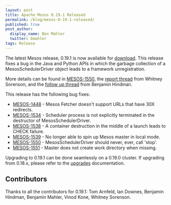 ```yaml
---
layout: post
title: Apache Mesos 0.19.1 Released
permalink: /blog/mesos-0-19-1-released/
published: true
post_author:
  display_name: Ben Mahler
  twitter: bmahler
tags: Release
---
```


The latest Mesos release, 0.19.1 is now available for [download](http://mesos.apache.org/downloads). This release fixes a bug in the Java and Python APIs in which the garbage collection of a MesosSchedulerDriver object leads to a framework unregistration.

More details can be found in [MESOS-1550](https://issues.apache.org/jira/browse/MESOS-1550), the [report thread](http://mail-archives.apache.org/mod_mbox/mesos-user/201406.mbox/%3CCAFeOQnXVBBfgg4WQFatkHix2B1y-1o3EH3-mqtsgbEDeMH4Tbw%40mail.gmail.com%3E) from Whitney Sorenson, and the [follow up thread](http://mail-archives.apache.org/mod_mbox/mesos-user/201406.mbox/%3CCAFeOQnVfhNo-mgkFsRn%3DvFsCQG%2Bj47xE3kdbFUDspWeOKjXA%3Dg%40mail.gmail.com%3E) from Benjamin Hindman.

This release has the following bug fixes:

 * [MESOS-1448](https://issues.apache.org/jira/browse/MESOS-1448) - Mesos Fetcher doesn't support URLs that have 30X redirects.
 * [MESOS-1534](https://issues.apache.org/jira/browse/MESOS-1534) - Scheduler process is not explicitly terminated in the destructor of MesosSchedulerDriver.
 * [MESOS-1538](https://issues.apache.org/jira/browse/MESOS-1538) - A container destruction in the middle of a launch leads to CHECK failure.
 * [MESOS-1539](https://issues.apache.org/jira/browse/MESOS-1539) - No longer able to spin up Mesos master in local mode.
 * [MESOS-1550](https://issues.apache.org/jira/browse/MESOS-1550) - MesosSchedulerDriver should never, ever, call 'stop'.
 * [MESOS-1551](https://issues.apache.org/jira/browse/MESOS-1551) - Master does not create work directory when missing.

Upgrading to 0.19.1 can be done seamlessly on a 0.19.0 cluster. If upgrading from 0.18.x, please refer to the [upgrades](http://mesos.apache.org/documentation/latest/upgrades/) documentation.

## Contributors
Thanks to all the contributors for 0.19.1: Tom Arnfeld, Ian Downes, Benjamin Hindman, Benjamin Mahler, Vinod Kone, Whitney Sorenson.